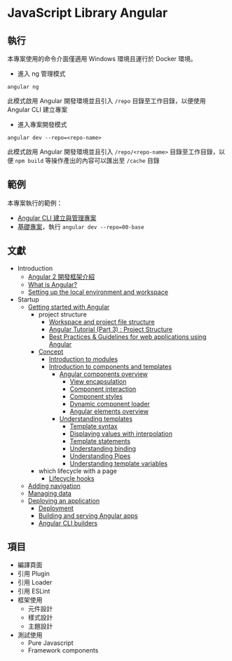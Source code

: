 # JavaScript Library Angular

## 執行

本專案使用的命令介面僅適用 Windows 環境且運行於 Docker 環境。

+ 進入 ng 管理模式
```
angular ng
```

此模式啟用 Angular 開發環境並且引入 ```/repo``` 目錄至工作目錄，以便使用 Angular CLI 建立專案

+ 進入專案開發模式
```
angular dev --repo=<repo-name>
```

此模式啟用 Angular 開發環境並且引入 ```/repo/<repo-name>``` 目錄至工作目錄，以便 ```npm build``` 等操作產出的內容可以匯出至 ```/cache``` 目錄

## 範例

本專案執行的範例：

+ [Angular CLI 建立與管理專案](./repo/readme.md)
+ [基礎專案](./repo/00-base)，執行 ```angular dev --repo=00-base```

## 文獻

+ Introduction
    - [Angular 2 開發框架介紹](https://blog.miniasp.com/post/2016/07/26/Introduction-to-Angular-2)
    - [What is Angular?](https://angular.tw/guide/what-is-angular)
    - [Setting up the local environment and workspace](https://angular.io/guide/setup-local)
+ Startup
    - [Getting started with Angular](https://angular.tw/start)
        - project structure
            + [Workspace and project file structure](https://angular.tw/guide/file-structure)
            + [Angular Tutorial (Part 3) : Project Structure](https://helpmecoder.com/2019/05/12/angular-project-structure/)
            + [Best Practices & Guidelines for web applications using Angular](https://blogs.halodoc.io/angular-best-practices/)
        - [Concept](https://angular.tw/guide/architecture)
            + [Introduction to modules](https://angular.tw/guide/architecture-modules)
            + [Introduction to components and templates](https://angular.tw/guide/architecture-components)
                - [Angular components overview](https://angular.tw/guide/component-overview)
                    + [View encapsulation](https://angular.tw/guide/view-encapsulation)
                    + [Component interaction](https://angular.tw/guide/component-interaction)
                    + [Component styles](https://angular.tw/guide/component-styles)
                    + [Dynamic component loader](https://angular.tw/guide/dynamic-component-loader)
                    + [Angular elements overview](https://angular.tw/guide/elements)
                - [Understanding templates](https://angular.tw/guide/template-overview)
                    + [Template syntax](https://angular.tw/guide/template-syntax)
                    + [Displaying values with interpolation](https://angular.tw/guide/interpolation)
                    + [Template statements](https://angular.tw/guide/template-statements)
                    + [Understanding binding](https://angular.tw/guide/binding-overview)
                    + [Understanding Pipes](https://angular.tw/guide/pipes-overview)
                    + [Understanding template variables](https://angular.tw/guide/template-reference-variables)
        - which lifecycle with a page
            + [Lifecycle hooks](https://angular.tw/guide/lifecycle-hooks)
    - [Adding navigation](https://angular.tw/start/start-routing)
    - [Managing data](https://angular.tw/start/start-data)
    - [Deploying an application](https://angular.tw/start/start-deployment)
        + [Deployment](https://angular.tw/guide/deployment)
        + [Building and serving Angular apps](https://angular.tw/guide/build)
        + [Angular CLI builders](https://angular.io/guide/cli-builder)

## 項目

+ 編譯頁面
+ 引用 Plugin
+ 引用 Loader
+ 引用 ESLint
+ 框架使用
    - 元件設計
    - 樣式設計
    - 主題設計
+ 測試使用
    - Pure Javascript
    - Framework components
